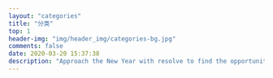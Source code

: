 ```yaml
---
layout: "categories"
title: "分类"
top: 1
header-img: "img/header_img/categories-bg.jpg"
comments: false
date: 2020-03-20 15:37:38
description: "Approach the New Year with resolve to find the opportunities hidden in each new day."
---
```

